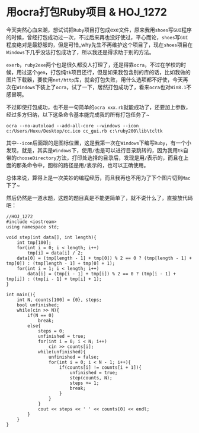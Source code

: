 # 用ocra打包Ruby项目 & HOJ_1272  

今天突然心血来潮，想试试把```Ruby```项目打包成exe文件，原来我用```shoes```写```GUI```程序的时候，曾经打包成功过一次，不过后来再也没好使过，平心而论，```shoes```写```GUI```程度绝对是最舒服的，但是可惜_why先生不再维护这个项目了，现在```shoes```项目在```Windows```下几乎没法打包成功了，所以我还是得求助于别的方法。  

```exerb```，```ruby2exe```两个也是很久都没人打理了，还是得靠```ocra```，不过在学校的时候，用过这个```gem```，打包纯```tk```项目还行，但是如果我包含别的库的话，比如我做的图片下载器，要使用```net/http```库，就会打包失败，用什么选项都不好使，今天再次在```Windows```下装上了```ocra```，试了一下，居然打包成功了，看来```ocra```也对```Win8.1```不感冒啊。  

不过即使打包成功，也不是一句简单的```ocra xxx.rb```就能成功了，还要加上参数，经过多方归纳，以下这条命令基本能完成我的所有打包任务了~  

	ocra --no-autoload --add-all-core --windows --icon c:/Users/Huxu/Desktop/cc.ico cc_gui.rb c:\ruby200\lib\tcltk  
	
其中```--icon```后面跟的是图标位置，这是我第一次在```Windows```下编写```Ruby```，有一个小发现，就是，其实是```Windows```下，使用```/```也是可以进行目录跳转的，因为我用```tk```自带的```chooseDirectory```方法，打印处选择的目录后，发现是用```/```表示的，而且在上面的那条命令中，图标的路径是用```/```表示的，也可以正确使用。  

总体来说，算得上是一次美妙的编程经历，而且我再也不用为了下个图片切到```Mac```下了~  

然后仍然是一道水题，这题的题目真是不能更简单了，就不说什么了，直接放代码吧：  

    //HOJ_1272
    #include <iostream>
    using namespace std;

    void step(int data[], int length){
        int tmp[100];
        for(int i = 0; i < length; i++)
            tmp[i] = data[i] / 2;
        data[0] = (tmp[length - 1] + tmp[0]) % 2 == 0 ? (tmp[length - 1] + tmp[0]) : (tmp[length - 1] + tmp[0] + 1);
        for(int i = 1; i < length; i++)
            data[i] = (tmp[i - 1] + tmp[i]) % 2 == 0 ? (tmp[i - 1] + tmp[i]) : (tmp[i - 1] + tmp[i] + 1);
    }

    int main(){
        int N, counts[100] = {0}, steps;
        bool unfinished;
        while(cin >> N){
            if(N == 0)
                break;
            else{
                steps = 0;
                unfinished = true;
                for(int i = 0; i < N; i++)
                    cin >> counts[i];
                while(unfinished){
                    unfinished = false;
                    for(int i = 0; i < N - 1; i++){
                        if(counts[i] != counts[i + 1]){
                            unfinished = true;
                            step(counts, N);
                            steps += 1;
                            break;
                        }
                    }
                }
                cout << steps << ' ' << counts[0] << endl;
            }
        }
    }
